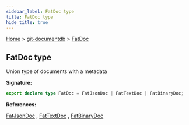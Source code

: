 ```yaml
---
sidebar_label: FatDoc type
title: FatDoc type
hide_title: true
---
```


[Home](./index.md) &gt; [git-documentdb](./git-documentdb.md) &gt; [FatDoc](./git-documentdb.fatdoc.md)

## FatDoc type

Union type of documents with a metadata

<b>Signature:</b>

```typescript
export declare type FatDoc = FatJsonDoc | FatTextDoc | FatBinaryDoc;
```
<b>References:</b>

[FatJsonDoc](./git-documentdb.fatjsondoc.md) , [FatTextDoc](./git-documentdb.fattextdoc.md) , [FatBinaryDoc](./git-documentdb.fatbinarydoc.md)

